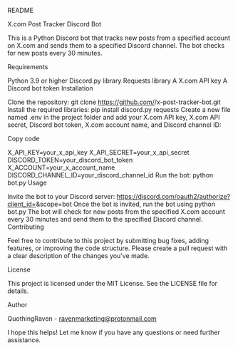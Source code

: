 README

X.com Post Tracker Discord Bot

This is a Python Discord bot that tracks new posts from a specified account on X.com and sends them to a specified Discord channel. The bot checks for new posts every 30 minutes.

Requirements

Python 3.9 or higher
Discord.py library
Requests library
A X.com API key
A Discord bot token
Installation

Clone the repository: git clone https://github.com/<your-github-QuothingRaven>/x-post-tracker-bot.git
Install the required libraries: pip install discord.py requests
Create a new file named .env in the project folder and add your X.com API key, X.com API secret, Discord bot token, X.com account name, and Discord channel ID:

Copy code

X_API_KEY=your_x_api_key
X_API_SECRET=your_x_api_secret
DISCORD_TOKEN=your_discord_bot_token
X_ACCOUNT=your_x_account_name
DISCORD_CHANNEL_ID=your_discord_channel_id
Run the bot: python bot.py
Usage

Invite the bot to your Discord server: https://discord.com/oauth2/authorize?client_id=<bot-client-id>&scope=bot
Once the bot is invited, run the bot using python bot.py
The bot will check for new posts from the specified X.com account every 30 minutes and send them to the specified Discord channel.
Contributing

Feel free to contribute to this project by submitting bug fixes, adding features, or improving the code structure. Please create a pull request with a clear description of the changes you've made.

License

This project is licensed under the MIT License. See the LICENSE file for details.

Author

QuothingRaven - ravenmarketing@protonmail.com

I hope this helps! Let me know if you have any questions or need further assistance.
